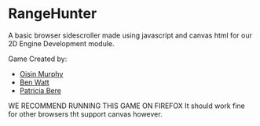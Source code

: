 # RangeHunter
A basic browser sidescroller made using javascript and canvas html for our 2D Engine Development module.

Game Created by:
- [Oisin Murphy](https://github.com/Slamacy)
- [Ben Watt](https://www.facebook.com/ben.watt.792)
- [Patricia Bere](https://www.facebook.com/MidgetAssassin)

WE RECOMMEND RUNNING THIS GAME ON FIREFOX
It should work fine for other browsers tht support canvas however.
